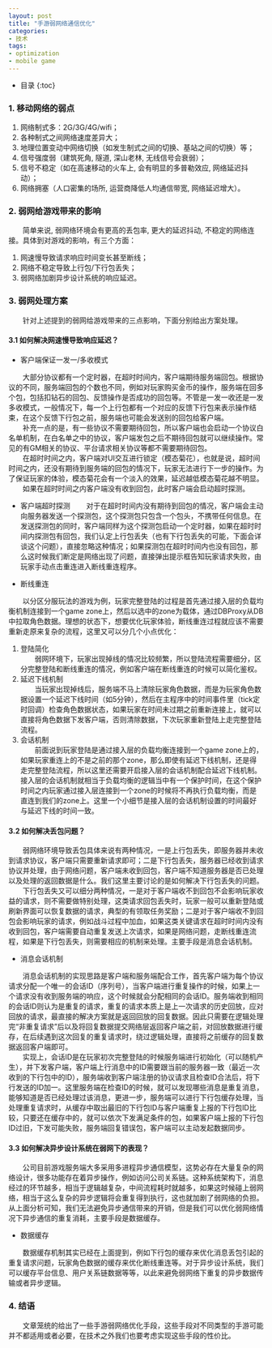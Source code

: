 ```yaml
---
layout: post
title: "手游弱网络通信优化"
categories:
- 技术 
tags:
- optimization
- mobile game
---
```

- 目录
{:toc}

### 1. 移动网络的弱点
1. 网络制式多：2G/3G/4G/wifi； <br>
2. 各种制式之间网络速度差异大； <br>
3. 地理位置变动中网络切换（如发生制式之间的切换、基站之间的切换）等； <br>
4. 信号强度弱（建筑死角, 隧道, 深山老林, 无线信号会衰弱）；<br>
5. 信号不稳定（如在高速移动的火车上, 会有明显的多普勒效应, 网络延迟抖动）；<br>
6. 网络拥塞（人口密集的场所, 运营商降低人均通信带宽, 网络延迟增大）。

### 2. 弱网给游戏带来的影响 
　　简单来说, 弱网络环境会有更高的丢包率, 更大的延迟抖动, 不稳定的网络连接。具体到对游戏的影响，有三个方面：      

1. 网速慢导致请求响应时间变长甚至断线；<br>
2. 网络不稳定导致上行包/下行包丢失； <br>
3. 弱网络加剧异步设计系统的响应延迟。

### 3. 弱网处理方案 
　　针对上述提到的弱网给游戏带来的三点影响，下面分别给出方案处理。      

#### 3.1 如何解决网速慢导致响应延迟？
-  客户端保证一发一/多收模式

　　大部分协议都有一个定时器，在超时时间内，客户端期待服务端回包。根据协议的不同，服务端回包的个数也不同，例如对玩家购买金币的操作，服务端在回多个包，包括扣钻石的回包、反馈操作是否成功的回包等。不管是一发一收还是一发多收模式，一般情况下，每一个上行包都有一个对应的反馈下行包来表示操作结束，在这个反馈下行包之前，服务端也可能会发送别的回包给客户端。<br>
　　补充一点的是，有一些协议不需要期待回包，所以客户端也会启动一个协议白名单机制，在白名单之中的协议，客户端发包之后不期待回包就可以继续操作。常见的有GM相关的协议、平台请求相关协议等都不需要期待回包。<br>
　　在超时时间之内，客户端对UI交互进行锁定（模态菊花），也就是说，超时间时间之内，还没有期待到服务端的回包的情况下，玩家无法进行下一步的操作。为了保证玩家的体验，模态菊花会有一个淡入的效果，延迟越低模态菊花越不明显。<br>
　　如果在超时时间之内客户端没有收到回包，此时客户端会启动超时探测。

-  客户端超时探测
　　对于在超时时间内没有期待到回包的情况，客户端会主动向服务器发送一个探测包，这个探测包只包含一个包头，不携带任何信息。在发送探测包的同时，客户端同样为这个探测包启动一个定时器，如果在超时时间内探测包有回包，我们认定上行包丢失（也有下行包丢失的可能，下面会详谈这个问题），直接忽略这种情况；如果探测包在超时时间内也没有回包，那么这时候我们断定是网络出现了问题，直接弹出提示框告知玩家请求失败，由玩家手动点击重连进入断线重连程序。

-  断线重连

　　以分区分服玩法的游戏为例，玩家完整登陆的过程是首先通过接入层的负载均衡机制连接到一个game zone上，然后以选中的zone为载体，通过DBProxy从DB中拉取角色数据。理想的状态下，想要优化玩家体验，断线重连过程就应该不需要重新走原来复杂的流程，这里又可以分几个小点优化：<br>
1) 登陆简化<br>
　　弱网环境下，玩家出现掉线的情况比较频繁，所以登陆流程需要细分，区分完整登陆和断线重连的情况，例如客户端在断线重连的时候可以简化鉴权。<br>
2) 延迟下线机制<br>
　　当玩家出现掉线后，服务端不马上清除玩家角色数据，而是为玩家角色数据设置一个延迟下线时间（如5分钟），然后在主程序中的时间事件里（tick定时回调）检查角色数据状态，如果玩家在时间未过期之前重新连接上，就可以直接将角色数据下发客户端，否则清除数据，下次玩家重新登陆上走完整登陆流程。<br>
3) 会话机制<br>
　　前面说到玩家登陆是通过接入层的负载均衡连接到一个game zone上的，如果玩家重连上的不是之前的那个zone，那么即使有延迟下线机制，还是得走完整登陆流程，所以这里还需要开启接入层的会话机制配合延迟下线机制。接入层的会话机制就相当于负载均衡的逻辑当中有一个保护时间，在这个保护时间之内玩家通过接入层连接到一个zone的时候将不再执行负载均衡，而是直连到我们的zone上。这里一个小细节是接入层的会话机制设置的时间最好与延迟下线的时间一致。

#### 3.2 如何解决丢包问题？
　　弱网络环境导致丢包具体来说有两种情况，一是上行包丢失，即服务器并未收到请求协议，客户端只需要重新请求即可；二是下行包丢失，服务器已经收到请求协议并处理，由于网络问题，客户端未收到回包，客户端不知道服务器是否已处理以及处理的返回数据是什么。我们这里主要讨论的是如何解决下行包丢失的问题。<br>
　　下行包丢失又可以细分两种情况，一是对于客户端收不到回包不会影响玩家收益的请求，则不需要做特别处理，这类请求回包丢失时，玩家一般可以重新登陆或刷新界面可以恢复数据的请求，典型的有领取任务奖励；二是对于客户端收不到回包会影响玩家的请求，例如战斗过程中加血，如果这类关键请求在超时时间内没有收到回包，客户端需要自动重复发送上次请求，如果是网络问题，走断线重连流程，如果是下行包丢失，则需要相应的机制来处理。主要手段是消息会话机制。

-  消息会话机制

　　消息会话机制的实现思路是客户端和服务端配合工作，首先客户端为每个协议请求分配一个唯一的会话ID（序列号），当客户端进行重复操作的时候，如果上一个请求没有收到服务端的响应，这个时候就会分配相同的会话ID。服务端收到相同的会话ID则认为是重复的请求，重复的请求本质上是上一次请求的历史回放，应对回放的请求，最直接的解决方案就是返回回放的回复数据。因此只需要在逻辑处理完“非重复请求”后以及将回复数据提交网络层返回客户端之前，对回放数据进行缓存，在后续遇到这次回复的重复请求时，绕过逻辑处理，直接将之前缓存的回复数据返回客户端即可。<br>
　　实现上，会话ID是在玩家初次完整登陆的时候服务端进行初始化（可以随机产生），并下发客户端，客户端上行消息中的ID需要跟当前的服务器一致（最近一次收到的下行包中的ID），服务端收到客户端注册的协议请求且检查ID合法后，将下行发送的ID加一。这里服务端在检查ID的时候，就可以发现哪些消息是重复消息，能够知道是否已经处理过该消息，更进一步，服务端可以进行下行包缓存处理，当处理重复请求时，从缓存中取出最旧的下行包ID与客户端重复上报的下行包ID比较，只要还在缓存中的，就可以依次下发满足条件的包，如果客户端上报的下行包ID过旧，下发可能失败，服务端回复错误包，客户端可以主动发起数据同步。

#### 3.3 如何解决异步设计系统在弱网下的表现？
　　公司目前游戏服务端大多采用多进程异步通信模型，这势必存在大量复杂的网络设计，很多功能存在着异步操作，例如访问公司关系链。这种系统架构下，消息经过的环节越多，相当于逻辑越复杂，中间流程耗时就越多，如果这时候碰上弱网络，相当于这么复杂的异步逻辑将会重复得到执行，这也就加剧了弱网络的负担。从上面分析可知，我们无法避免异步通信带来的开销，但是我们可以优化弱网络情况下异步通信的重复消耗，主要手段是数据缓存。

-  数据缓存

　　数据缓存机制其实已经在上面提到，例如下行包的缓存来优化消息丢包引起的重复请求问题，玩家角色数据的缓存来优化断线重连等。对于异步设计系统，我们可以缓存平台信息、用户关系链数据等等，以此来避免弱网络下重复的异步数据传输或者异步逻辑。

### 4. 结语 
　　文章笼统的给出了一些手游弱网络优化手段，这些手段对不同类型的手游可能并不都适用或者必要，在技术之外我们也要考虑实现这些手段的性价比。
